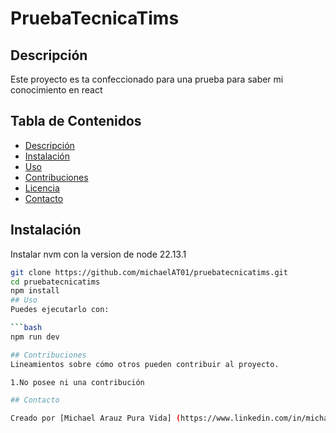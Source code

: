 # PruebaTecnicaTims
## Descripción
Este proyecto es ta confeccionado para una prueba para saber mi conocimiento en react
## Tabla de Contenidos
- [Descripción](#descripción)
- [Instalación](#instalación)
- [Uso](#uso)
- [Contribuciones](#contribuciones)
- [Licencia](#licencia)
- [Contacto](#contacto)

## Instalación
Instalar nvm con la version de node 22.13.1

```bash
git clone https://github.com/michaelAT01/pruebatecnicatims.git
cd pruebatecnicatims
npm install
## Uso
Puedes ejecutarlo con:

```bash
npm run dev

## Contribuciones
Lineamientos sobre cómo otros pueden contribuir al proyecto.

1.No posee ni una contribución

## Contacto

Creado por [Michael Arauz Pura Vida] (https://www.linkedin.com/in/michael-arauz-torrez-79244922a/) 


